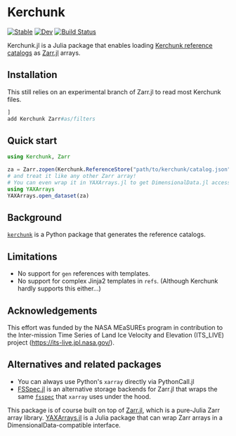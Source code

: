 # Kerchunk

[![Stable](https://img.shields.io/badge/docs-stable-blue.svg)](https://JuliaIO.github.io/Kerchunk.jl/stable/)
[![Dev](https://img.shields.io/badge/docs-dev-blue.svg)](https://JuliaIO.github.io/Kerchunk.jl/dev/)
[![Build Status](https://github.com/JuliaIO/Kerchunk.jl/actions/workflows/CI.yml/badge.svg?branch=main)](https://github.com/JuliaIO/Kerchunk.jl/actions/workflows/CI.yml?query=branch%3Amain)

Kerchunk.jl is a Julia package that enables loading [Kerchunk reference catalogs](https://fsspec.github.io/kerchunk/) as [Zarr.jl](https://github.com/JuliaIO/Zarr.jl) arrays.

## Installation

This still relies on an experimental branch of Zarr.jl to read most Kerchunk files.

```julia
] 
add Kerchunk Zarr#as/filters
```

## Quick start

```julia
using Kerchunk, Zarr

za = Zarr.zopen(Kerchunk.ReferenceStore("path/to/kerchunk/catalog.json"))
# and treat it like any other Zarr array!
# You can even wrap it in YAXArrays.jl to get DimensionalData.jl accessors:
using YAXArrays
YAXArrays.open_dataset(za)
```

## Background

[`kerchunk`](https://fsspec.github.io/kerchunk/) is a Python package that generates the reference catalogs.

## Limitations
- No support for `gen` references with templates.
- No support for complex Jinja2 templates in `refs`.  (Although Kerchunk hardly supports this either...)

## Acknowledgements

This effort was funded by the NASA MEaSUREs program in contribution to the Inter-mission Time Series of Land Ice Velocity and Elevation (ITS_LIVE) project (https://its-live.jpl.nasa.gov/).

## Alternatives and related packages

- You can always use Python's `xarray` directly via PythonCall.jl
- [FSSpec.jl](https://github.com/asinghvi17/FSSpec.jl) is an alternative storage backends for Zarr.jl that wraps the same [`fsspec`](https://github.com/fsspec/filesystem_spec) that `xarray` uses under the hood.

This package is of course built on top of [Zarr.jl](https://github.com/JuliaIO/Zarr.jl), which is a pure-Julia Zarr array library.
[YAXArrays.jl](https://github.com/JuliaDataCubes/YAXArrays.jl) is a Julia package that can wrap Zarr arrays in a DimensionalData-compatible interface.

